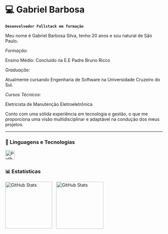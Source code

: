 # 💻 Gabriel Barbosa 

**`Desenvolvedor Fullstack em formação`**

Meu nome é Gabriel Barbosa Silva, tenho 20 anos e sou natural de São Paulo.

*Formação:*

Ensino Médio: Concluído na E.E Padre Bruno Ricco

*Graduação:* 

Atualmente cursando Engenharia de Software na Universidade Cruzeiro do Sul.

*Cursos Técnicos:*

Eletricista de Manutenção Eletroeletrônica

Conto com uma sólida experiência em tecnologia e gestão, o que me proporciona uma visão multidisciplinar e adaptável na condução dos meus projetos.

---

### 🤖 Linguagens e Tecnologias

<img 
    align="left" 
    alt="Python" 
    title="Python"
    width="30px" 
    style="padding-right: 10px;" 
    src="https://cdn.jsdelivr.net/gh/devicons/devicon@latest/icons/python/python-original.svg" 
/>

<br/>
<br/>

### 📊 Estatísticas

<p>
  <img 
    align="left" 
    alt="GitHub Stats" 
    height="150" 
    style="padding-right: 10px;" 
    src="https://github-readme-stats.vercel.app/api?username=GabsTIHa&show_icons=true&theme=tokyonight&include_all_commits=true&locale=pt-br" 
  />

<img 
      align="left" 
      alt="GitHub Stats" 
      height="151" 
      src="https://github-readme-stats.vercel.app/api/top-langs/?username=GabsTIH&theme=dark&layout=compact&custom_title=Tecnologias&langs_count=9" 
  />

</p>
